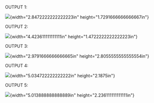 OUTPUT 1:

![](./images/./image1.JPG){width="2.8472222222222223in"
height="1.7291666666666667in"}

OUTPUT 2:

![](./images/./image2.JPG){width="4.423611111111111in"
height="1.4722222222222223in"}

OUTPUT 3:

![](./images/./image3.JPG){width="2.9791666666666665in"
height="2.8055555555555554in"}

OUTPUT 4:

![](./images/./image4.JPG){width="5.034722222222222in" height="2.1875in"}

OUTPUT 5:

![](./images/./image5.JPG){width="5.013888888888889in"
height="2.236111111111111in"}
